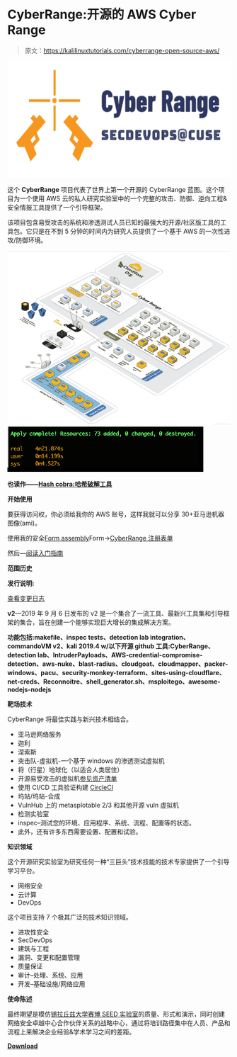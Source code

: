 # CyberRange:开源的 AWS Cyber Range

> 原文：<https://kalilinuxtutorials.com/cyberrange-open-source-aws/>

[![CyberRange : The Open-Source AWS Cyber Range](img/ffe6ff6e90e217886917ff565d109bd0.png "CyberRange : The Open-Source AWS Cyber Range")](https://1.bp.blogspot.com/-FCR98QnSkKs/Xfdj0YwzOyI/AAAAAAAAD98/tNehvGmsaY4SFyFrV9loRlAIPwdQWb8AwCLcBGAsYHQ/s1600/CyberRange-1%25281%2529.png)

这个 **CyberRange** 项目代表了世界上第一个开源的 CyberRange 蓝图。这个项目为一个使用 AWS 云的私人研究实验室中的一个完整的攻击、防御、逆向工程&安全情报工具提供了一个引导框架。

该项目包含易受攻击的系统和渗透测试人员已知的最强大的开源/社区版工具的工具包。它只是在不到 5 分钟的时间内为研究人员提供了一个基于 AWS 的一次性进攻/防御环境。

![](img/96eed6f040567cb5108fc463089a58c4.png)![](img/3fa9aa8c2ac2e343136e230ed2dfeb5c.png)

**也读作——[Hash cobra:哈希破解工具](https://kalilinuxtutorials.com/hashcobra-hash-cracking-tool/)**

**开始使用**

要获得访问权，你必须给我你的 AWS 账号，这样我就可以分享 30+亚马逊机器图像(ami)。

使用我的安全[Form assembly](https://www.formassembly.com)Form->[CyberRange 注册表单](https://www.tfaforms.com/4729221)

然后—[阅读入门指南](https://github.com/secdevops-cuse/CyberRange/blob/master/tutorials/getting_started.md)

**范围历史**

**发行说明:**

[查看变更日志](https://github.com/secdevops-cuse/CyberRange/blob/master/changelog.md)

**v2**—2019 年 9 月 6 日发布的 v2 是一个集合了一流工具、最新兴工具集和引导框架的集合，旨在创建一个能够实现巨大增长的集成解决方案。

**功能包括:makefile、inspec tests、detection lab integration、commandoVM v2、kali 2019.4 w/以下开源 github 工具:CyberRange、detection lab、IntruderPayloads、AWS-credential-compromise-detection、aws-nuke、blast-radius、cloudgoat、cloudmapper、packer-windows、pacu、security-monkey-terraform、sites-using-cloudflare、net-creds、Reconnoitre、shell_generator.sh、msploitego、awesome-nodejs-nodejs**

**靶场技术**

CyberRange 将最佳实践与新兴技术相结合。

*   亚马逊网络服务
*   迦利
*   涅索斯
*   突击队-虚拟机-一个基于 windows 的渗透测试虚拟机
*   将（行星）地球化（以适合人类居住）
*   开源易受攻击的虚拟机[参见资产清单](https://github.com/secdevops-cuse/CyberRange/blob/master/asset-inventory.md)
*   使用 CI/CD 工具验证构建 [CircleCI](https://circleci.com/)
*   坞站/坞站-合成
*   VulnHub 上的 metasplotable 2/3 和其他开源 vuln 虚拟机
*   检测实验室
*   inspec–测试您的环境、应用程序、系统、流程、配置等的状态。
*   此外，还有许多东西需要设置、配置和试验。

**知识领域**

这个开源研究实验室为研究任何一种“三巨头”技术技能的技术专家提供了一个引导学习平台。

*   网络安全
*   云计算
*   DevOps

这个项目支持 7 个极其广泛的技术知识领域。

*   进攻性安全
*   SecDevOps
*   建筑与工程
*   漏洞、变更和配置管理
*   质量保证
*   审计–处理、系统、应用
*   开发–基础设施/网络应用

**使命陈述**

最终期望是模仿[锡拉丘兹大学赛博 SEED 实验室](http://www.cis.syr.edu/~wedu/seed/Labs_16.04/)的质量、形式和演示，同时创建网络安全卓越中心合作伙伴关系的战略中心，通过将培训路径集中在人员、产品和流程上来解决企业经验&学术学习之间的差距。

[**Download**](https://github.com/secdevops-cuse/CyberRange)